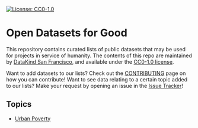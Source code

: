 [![License: CC0-1.0](https://img.shields.io/badge/License-CC0%201.0-lightgrey.svg)](http://creativecommons.org/publicdomain/zero/1.0/)

# Open Datasets for Good

This repository contains curated lists of public datasets that may be used for projects in service of humanity. The contents of this repo are maintained by [DataKind San Francisco](http://www.datakind.org/chapters/datakind-sf), and available under the [CC0-1.0 license](https://choosealicense.com/licenses/cc0-1.0/).

Want to add datasets to our lists? Check out the [CONTRIBUTING](CONTRIBUTING.md) page on how you can contribute! Want to see data relating to a certain topic added to our lists? Make your request by opening an issue in the [Issue Tracker](https://github.com/DataKind-SF/open-datasets/issues)!

## Topics
* [Urban Poverty](datasets/urban-poverty.md)
